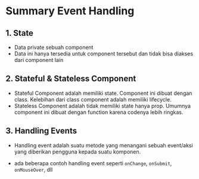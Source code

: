 # Summary Event Handling

## 1. State
- Data private sebuah component
- Data ini hanya tersedia untuk component tersebut dan tidak bisa diakses dari component lain

## 2. Stateful & Stateless Component
- Stateful Component adalah memiliki state. Component ini dibuat dengan class. Kelebihan dari class component adalah memiliki lifecycle.
- Stateless Component adalah tidak memiliki state hanya prop. Umumnya component ini dibuat dengan function karena codenya lebih ringkas. 

## 3. Handling Events
- Handling event adalah suatu metode yang menangani sebuah event/aksi yang diberikan pengguna kepada suatu komponen.

- ada beberapa contoh handling event seperti `onChange`, `onSubmit`, `onMouseOver`, dll
